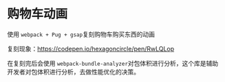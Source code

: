 # 购物车动画

使用 `webpack + Pug + gsap`复刻购物车购买东西的动画

复刻现象：https://codepen.io/hexagoncircle/pen/RwLQLop

在复刻完后会使用 `webpack-bundle-analyzer`对包体积进行分析，这个库是辅助开发者对包体积进行分析，去做性能优化的决策。
